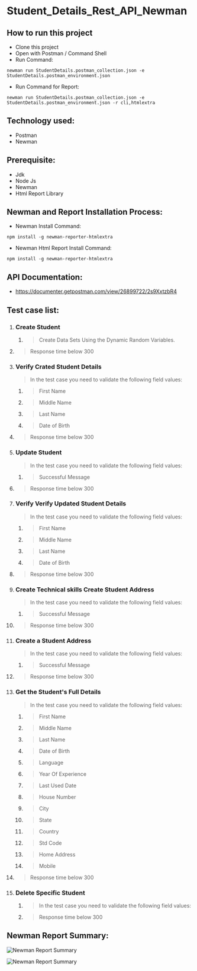 # Student_Details_Rest_API_Newman

## How to run this project
- Clone this project
- Open with Postman / Command Shell
- Run Command:  
```console 
newman run StudentDetails.postman_collection.json -e StudentDetails.postman_environment.json 
```
- Run Command for Report: 
```console 
newman run StudentDetails.postman_collection.json -e StudentDetails.postman_environment.json -r cli,htmlextra
```

## Technology used:
- Postman
- Newman

## Prerequisite:
- Jdk
- Node Js
- Newman
- Html Report Library

## Newman and Report Installation Process:
- Newman Install Command:
```console
npm install -g newman-reporter-htmlextra
```
- Newman Html Report Install Command:
```console
npm install -g newman-reporter-htmlextra
```

## API Documentation:
- https://documenter.getpostman.com/view/26899722/2s9XxtzbR4

## Test case list:
1. ### Create Student
	1. > Create Data Sets Using the Dynamic Random Variables.
  2. > Response time below 300 

2. ### Verify Crated Student Details
	> In the test case you need to validate the following field values:
 	1. > First Name
 	2. > Middle Name
 	3. > Last Name
 	4. > Date of Birth
  5. > Response time below 300 

3. ### Update Student
	> In the test case you need to validate the following field values:
 	1. > Successful Message
  2. > Response time below 300
  
4. ### Verify Verify Updated Student Details
	> In the test case you need to validate the following field values:
	1. > First Name
 	2. > Middle Name
	3. > Last Name
 	4. > Date of Birth
  5. > Response time below 300 

5. ### Create Technical skills Create Student Address
	> In the test case you need to validate the following field values:
	1. > Successful Message
  2. > Response time below 300 

6. ### Create a Student Address
	> In the test case you need to validate the following field values:
	1. > Successful Message
  2. > Response time below 300 

7. ### Get the Student's Full Details
	> In the test case you need to validate the following field values:
	1. > First Name
	2. > Middle Name
	3. > Last Name
	4. > Date of Birth
	5. > Language
	6. > Year Of Experience
	7. > Last Used Date
	8. > House Number
	9. > City
	10. > State
	11. > Country
	12. > Std Code
	13. > Home Address
	14. > Mobile
  15. > Response time below 300 

8. ### Delete Specific Student
	1. > In the test case you need to validate the following field values:
	2. > Response time below 300 

## Newman Report Summary:
![Newman Report Summary](https://github.com/ManikHossain27/Student_Details_Rest_API_Newman/assets/131261253/109fcc47-5831-4746-bf68-40b6367abbf0)

![Newman Report Summary](https://github.com/ManikHossain27/Student_Details_Rest_API_Newman/assets/131261253/d7f09930-6197-4cb6-945f-85df43a888ac)

